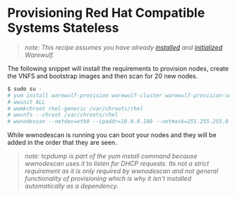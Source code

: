 # Provisioning Red Hat Compatible Systems Stateless

> _note: This recipe assumes you have already [installed](../setup/installation.mad) and [initialized](../setup/initialization.md) Warewulf._

The following snippet will install the requirements to provision nodes, create the VNFS and bootstrap images and then scan for 20 new nodes.

```bash
$ sudo su -
# yum install warewulf-provision warewulf-cluster warewulf-provision-server warewulf-vnfs tcpdump perl-DBD-MySQL mysql-server
# wwinit ALL
# wwmkchroot rhel-generic /var/chroots/rhel
# wwvnfs --chroot /var/chroots/rhel
# wwnodescan --netdev=eth0 --ipaddr=10.0.0.100 --netmask=255.255.255.0 --vnfs=rhel --bootstrap=`uname -r` --groups=newnodes n00[00-19]
```

While wwnodescan is running you can boot your nodes and they will be added in the order that they are seen.

> _note: tcpdump is part of the yum install command because wwnodescan uses it to listen for DHCP requests. Its not a strict requirement as it is only required by wwnodescan and not general functionality of provisioning which is why it isn't installed automatically as a dependency._
